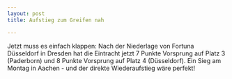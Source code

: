 ```yaml
---
layout: post
title: Aufstieg zum Greifen nah

---
```


Jetzt muss es einfach klappen: Nach der Niederlage von Fortuna Düsseldorf in Dresden hat die Eintracht jetzt 7 Punkte Vorsprung auf Platz 3 (Paderborn) und 8 Punkte Vorsprung auf Platz 4 (Düsseldorf). Ein Sieg am Montag in Aachen - und der direkte Wiederaufstieg wäre perfekt!


